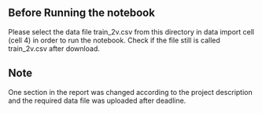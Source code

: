 ## Before Running the notebook
Please select the data file train\_2v.csv from this directory in data import cell (cell 4) in order to run the notebook. Check if the file still is called train\_2v.csv after download.
## Note
One section in the report was changed according to the project description and the required data file was uploaded after deadline.
